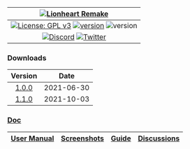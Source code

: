 | [![Lionheart Remake](https://github.com/b3dgs/lionheart-remake/blob/master/lionheart-game/src/main/resources/com/b3dgs/lionheart/intro/part1/title.png)](http://www.b3dgs.com/v7/page.php?lang=en&section=lionheart_remake) |
| :---: |
| [![License: GPL v3](https://img.shields.io/badge/license-GPL%20v3-blue.svg)](https://www.gnu.org/licenses/gpl-3.0) [![version](https://img.shields.io/badge/version-1.1.0-blue)](https://github.com/b3dgs/lionheart-remake/releases/tag/v1.1.0) ![version](https://img.shields.io/badge/platform-windows%20%7C%20linux%20%7C%20android-lightgrey) |
| [![Discord](https://img.shields.io/badge/Discord-7289DA?style=for-the-badge&logo=discord&logoColor=white)](https://discord.gg/sNangenE6M) [![Twitter](https://img.shields.io/badge/Twitter-1DA1F2?style=for-the-badge&logo=twitter&logoColor=white)](https://twitter.com/b3dgs) |

### Downloads
| Version | Date |
| :---: | --- |
| [1.0.0](https://github.com/b3dgs/lionheart-remake/releases/tag/v1.0.0) | 2021-06-30 |
| [1.1.0](https://github.com/b3dgs/lionheart-remake/releases/tag/v1.1.0) | 2021-10-03 |

### [Doc](https://github.com/b3dgs/lionheart-remake/wiki)
| [User Manual](https://github.com/b3dgs/lionheart-remake/wiki/UserManual) | [Screenshots](https://github.com/b3dgs/lionheart-remake/wiki/Screenshots) | [Guide](https://github.com/b3dgs/lionheart-remake/wiki/Guide) | [Discussions](https://github.com/b3dgs/lionheart-remake/discussions) |
| --- | --- | --- | --- |
